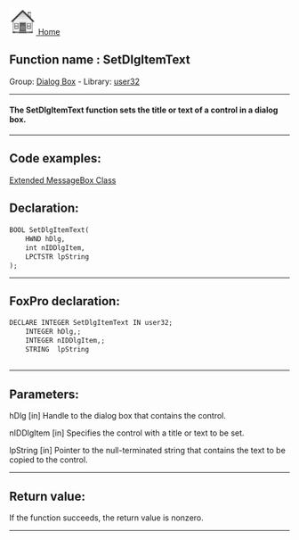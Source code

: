 [<img src="../../images/home.png"> Home ](https://github.com/VFPX/Win32API)  

## Function name : SetDlgItemText
Group: [Dialog Box](../../functions_group.md#Dialog_Box)  -  Library: [user32](../../Libraries.md#user32)  
***  


#### The SetDlgItemText function sets the title or text of a control in a dialog box. 
***  


## Code examples:
[Extended MessageBox Class](../../samples/sample_418.md)  

## Declaration:
```foxpro  
BOOL SetDlgItemText(
	HWND hDlg,
	int nIDDlgItem,
	LPCTSTR lpString
);  
```  
***  


## FoxPro declaration:
```foxpro  
DECLARE INTEGER SetDlgItemText IN user32;
	INTEGER hDlg,;
	INTEGER nIDDlgItem,;
	STRING  lpString
  
```  
***  


## Parameters:
hDlg
[in] Handle to the dialog box that contains the control. 

nIDDlgItem
[in] Specifies the control with a title or text to be set. 

lpString
[in] Pointer to the null-terminated string that contains the text to be copied to the control.   
***  


## Return value:
If the function succeeds, the return value is nonzero.  
***  

